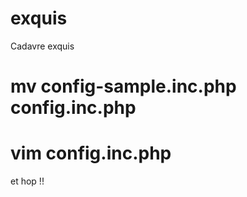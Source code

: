 exquis
======

Cadavre exquis

# mv config-sample.inc.php config.inc.php
# vim config.inc.php

et hop !!
